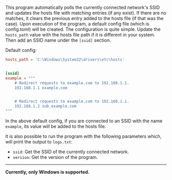 This program automatically polls the currently connected network's SSID and updates the hosts file with matching entries (if any exist). If there are no matches, it clears the previous entry added to the hosts file (if that was the case). Upon execution of the program, a default config file (which is config.toml) will be created. The configuration is quite simple. Update the `hosts_path` value with the hosts file path if it is different in your system. Then add an SSID name under the `[ssid]` section.


Default config:
```toml
hosts_path = 'C:\Windows\System32\drivers\etc\hosts'


[ssid]
example = """
    # Redirect requests to example.com to 192.168.1.1.
    192.168.1.1 example.com


    # Redirect requests to example.com to 192.168.1.1.
    192.168.1.2 sub.example.com
"""
```
In the above default config, if you are connected to an SSID with the name `example`, its value will be added to the hosts file.

It is also possible to run the program with the following parameters which, will print the output to `logs.txt`:
* `ssid`: Get the SSID of the currently connected network. 
* `version`: Get the version of the program.

---
**Currently, only Windows is supported.**